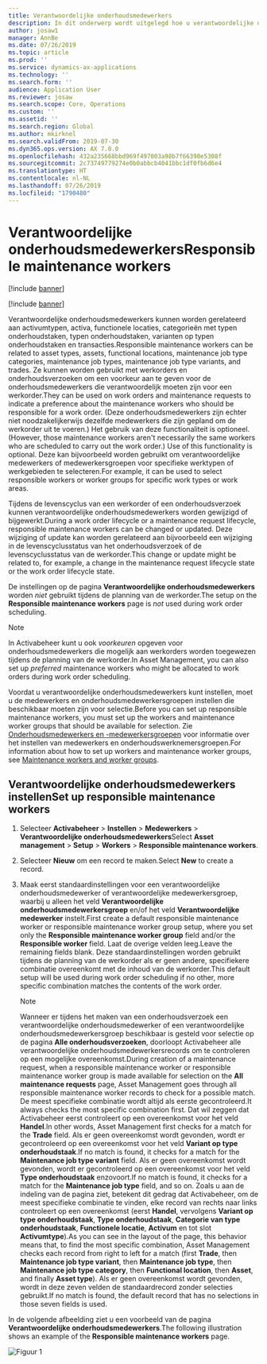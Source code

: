 ```yaml
---
title: Verantwoordelijke onderhoudsmedewerkers
description: In dit onderwerp wordt uitgelegd hoe u verantwoordelijke onderhoudsmedewerkers instelt in Activabeheer.
author: josaw1
manager: AnnBe
ms.date: 07/26/2019
ms.topic: article
ms.prod: ''
ms.service: dynamics-ax-applications
ms.technology: ''
ms.search.form: ''
audience: Application User
ms.reviewer: josaw
ms.search.scope: Core, Operations
ms.custom: ''
ms.assetid: ''
ms.search.region: Global
ms.author: mkirknel
ms.search.validFrom: 2019-07-30
ms.dyn365.ops.version: AX 7.0.0
ms.openlocfilehash: 432a235668bbd969f497003a98b7f66390e5308f
ms.sourcegitcommit: 2c73749779274e0b0abbcb4041bbc1df0fb6d6e4
ms.translationtype: HT
ms.contentlocale: nl-NL
ms.lasthandoff: 07/26/2019
ms.locfileid: "1790480"
---
```

# <a name="responsible-maintenance-workers"></a><span data-ttu-id="f6bff-103">Verantwoordelijke onderhoudsmedewerkers</span><span class="sxs-lookup"><span data-stu-id="f6bff-103">Responsible maintenance workers</span></span>

[!include [banner](../../includes/banner.md)]

[!include [banner](../../includes/preview-banner.md)]

<span data-ttu-id="f6bff-104">Verantwoordelijke onderhoudsmedewerkers kunnen worden gerelateerd aan activumtypen, activa, functionele locaties, categorieën met typen onderhoudstaken, typen onderhoudstaken, varianten op typen onderhoudstaken en transacties.</span><span class="sxs-lookup"><span data-stu-id="f6bff-104">Responsible maintenance workers can be related to asset types, assets, functional locations, maintenance job type categories, maintenance job types, maintenance job type variants, and trades.</span></span> <span data-ttu-id="f6bff-105">Ze kunnen worden gebruikt met werkorders en onderhoudsverzoeken om een voorkeur aan te geven voor de onderhoudsmedewerkers die verantwoordelijk moeten zijn voor een werkorder.</span><span class="sxs-lookup"><span data-stu-id="f6bff-105">They can be used on work orders and maintenance requests to indicate a preference about the maintenance workers who should be responsible for a work order.</span></span> <span data-ttu-id="f6bff-106">(Deze onderhoudsmedewerkers zijn echter niet noodzakelijkerwijs dezelfde medewerkers die zijn gepland om de werkorder uit te voeren.) Het gebruik van deze functionaliteit is optioneel.</span><span class="sxs-lookup"><span data-stu-id="f6bff-106">(However, those maintenance workers aren't necessarily the same workers who are scheduled to carry out the work order.) Use of this functionality is optional.</span></span> <span data-ttu-id="f6bff-107">Deze kan bijvoorbeeld worden gebruikt om verantwoordelijke medewerkers of medewerkersgroepen voor specifieke werktypen of werkgebieden te selecteren.</span><span class="sxs-lookup"><span data-stu-id="f6bff-107">For example, it can be used to select responsible workers or worker groups for specific work types or work areas.</span></span>

<span data-ttu-id="f6bff-108">Tijdens de levenscyclus van een werkorder of een onderhoudsverzoek kunnen verantwoordelijke onderhoudsmedewerkers worden gewijzigd of bijgewerkt.</span><span class="sxs-lookup"><span data-stu-id="f6bff-108">During a work order lifecycle or a maintenance request lifecycle, responsible maintenance workers can be changed or updated.</span></span> <span data-ttu-id="f6bff-109">Deze wijziging of update kan worden gerelateerd aan bijvoorbeeld een wijziging in de levenscyclusstatus van het onderhoudsverzoek of de levenscyclusstatus van de werkorder.</span><span class="sxs-lookup"><span data-stu-id="f6bff-109">This change or update might be related to, for example, a change in the maintenance request lifecycle state or the work order lifecycle state.</span></span>

<span data-ttu-id="f6bff-110">De instellingen op de pagina **Verantwoordelijke onderhoudsmedewerkers** worden *niet* gebruikt tijdens de planning van de werkorder.</span><span class="sxs-lookup"><span data-stu-id="f6bff-110">The setup on the **Responsible maintenance workers** page is *not* used during work order scheduling.</span></span>

> [!NOTE]
> <span data-ttu-id="f6bff-111">In Activabeheer kunt u ook *voorkeuren* opgeven voor onderhoudsmedewerkers die mogelijk aan werkorders worden toegewezen tijdens de planning van de werkorder.</span><span class="sxs-lookup"><span data-stu-id="f6bff-111">In Asset Management, you can also set up *preferred* maintenance workers who might be allocated to work orders during work order scheduling.</span></span>

<span data-ttu-id="f6bff-112">Voordat u verantwoordelijke onderhoudsmedewerkers kunt instellen, moet u de medewerkers en onderhoudsmedewerkersgroepen instellen die beschikbaar moeten zijn voor selectie.</span><span class="sxs-lookup"><span data-stu-id="f6bff-112">Before you can set up responsible maintenance workers, you must set up the workers and maintenance worker groups that should be available for selection.</span></span> <span data-ttu-id="f6bff-113">Zie [Onderhoudsmedewerkers en -medewerkersgroepen](../setup-for-objects/workers-and-worker-groups.md) voor informatie over het instellen van medewerkers en onderhoudswerknemersgroepen.</span><span class="sxs-lookup"><span data-stu-id="f6bff-113">For information about how to set up workers and maintenance worker groups, see [Maintenance workers and worker groups](../setup-for-objects/workers-and-worker-groups.md).</span></span>

## <a name="set-up-responsible-maintenance-workers"></a><span data-ttu-id="f6bff-114">Verantwoordelijke onderhoudsmedewerkers instellen</span><span class="sxs-lookup"><span data-stu-id="f6bff-114">Set up responsible maintenance workers</span></span>

1. <span data-ttu-id="f6bff-115">Selecteer **Activabeheer** \> **Instellen** \> **Medewerkers** \> **Verantwoordelijke onderhoudsmedewerkers**</span><span class="sxs-lookup"><span data-stu-id="f6bff-115">Select **Asset management** \> **Setup** \> **Workers** \> **Responsible maintenance workers**.</span></span>
2. <span data-ttu-id="f6bff-116">Selecteer **Nieuw** om een record te maken.</span><span class="sxs-lookup"><span data-stu-id="f6bff-116">Select **New** to create a record.</span></span>
3. <span data-ttu-id="f6bff-117">Maak eerst standaardinstellingen voor een verantwoordelijke onderhoudsmedewerker of verantwoordelijke medewerkersgroep, waarbij u alleen het veld **Verantwoordelijke onderhoudsmedewerkersgroep** en/of het veld **Verantwoordelijke medewerker** instelt.</span><span class="sxs-lookup"><span data-stu-id="f6bff-117">First create a default responsible maintenance worker or responsible maintenance worker group setup, where you set only the **Responsible maintenance worker group** field and/or the **Responsible worker** field.</span></span> <span data-ttu-id="f6bff-118">Laat de overige velden leeg.</span><span class="sxs-lookup"><span data-stu-id="f6bff-118">Leave the remaining fields blank.</span></span> <span data-ttu-id="f6bff-119">Deze standaardinstellingen worden gebruikt tijdens de planning van de werkorder als er geen andere, specifiekere combinatie overeenkomt met de inhoud van de werkorder.</span><span class="sxs-lookup"><span data-stu-id="f6bff-119">This default setup will be used during work order scheduling if no other, more specific combination matches the contents of the work order.</span></span>

    > [!NOTE]
    > <span data-ttu-id="f6bff-120">Wanneer er tijdens het maken van een onderhoudsverzoek een verantwoordelijke onderhoudsmedewerker of een verantwoordelijke onderhoudsmedewerkersgroep beschikbaar is gesteld voor selectie op de pagina **Alle onderhoudsverzoeken**, doorloopt Activabeheer alle verantwoordelijke onderhoudsmedewerkersrecords om te controleren op een mogelijke overeenkomst.</span><span class="sxs-lookup"><span data-stu-id="f6bff-120">During creation of a maintenance request, when a responsible maintenance worker or responsible maintenance worker group is made available for selection on the **All maintenance requests** page, Asset Management goes through all responsible maintenance worker records to check for a possible match.</span></span> <span data-ttu-id="f6bff-121">De meest specifieke combinatie wordt altijd als eerste gecontroleerd.</span><span class="sxs-lookup"><span data-stu-id="f6bff-121">It always checks the most specific combination first.</span></span> <span data-ttu-id="f6bff-122">Dat wil zeggen dat Activabeheer eerst controleert op een overeenkomst voor het veld **Handel**.</span><span class="sxs-lookup"><span data-stu-id="f6bff-122">In other words, Asset Management first checks for a match for the **Trade** field.</span></span> <span data-ttu-id="f6bff-123">Als er geen overeenkomst wordt gevonden, wordt er gecontroleerd op een overeenkomst voor het veld **Variant op type onderhoudstaak**.</span><span class="sxs-lookup"><span data-stu-id="f6bff-123">If no match is found, it checks for a match for the **Maintenance job type variant** field.</span></span> <span data-ttu-id="f6bff-124">Als er geen overeenkomst wordt gevonden, wordt er gecontroleerd op een overeenkomst voor het veld **Type onderhoudstaak** enzovoort.</span><span class="sxs-lookup"><span data-stu-id="f6bff-124">If no match is found, it checks for a match for the **Maintenance job type** field, and so on.</span></span> <span data-ttu-id="f6bff-125">Zoals u aan de indeling van de pagina ziet, betekent dit gedrag dat Activabeheer, om de meest specifieke combinatie te vinden, elke record van rechts naar links controleert op een overeenkomst (eerst **Handel**, vervolgens **Variant op type onderhoudstaak**, **Type onderhoudstaak**, **Categorie van type onderhoudstaak**, **Functionele locatie**, **Activum** en tot slot **Activumtype**).</span><span class="sxs-lookup"><span data-stu-id="f6bff-125">As you can see in the layout of the page, this behavior means that, to find the most specific combination, Asset Management checks each record from right to left for a match (first **Trade**, then **Maintenance job type variant**, then **Maintenance job type**, then **Maintenance job type category**, then **Functional location**, then **Asset**, and finally **Asset type**).</span></span> <span data-ttu-id="f6bff-126">Als er geen overeenkomst wordt gevonden, wordt in deze zeven velden de standaardrecord zonder selecties gebruikt.</span><span class="sxs-lookup"><span data-stu-id="f6bff-126">If no match is found, the default record that has no selections in those seven fields is used.</span></span>

<span data-ttu-id="f6bff-127">In de volgende afbeelding ziet u een voorbeeld van de pagina **Verantwoordelijke onderhoudsmedewerkers**.</span><span class="sxs-lookup"><span data-stu-id="f6bff-127">The following illustration shows an example of the **Responsible maintenance workers** page.</span></span>

![Figuur 1](media/08-setup-for-requests.png)
